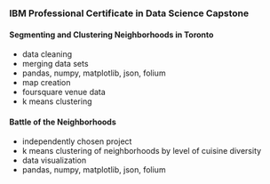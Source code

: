 ### IBM Professional Certificate in Data Science Capstone

#### Segmenting and Clustering Neighborhoods in Toronto
- data cleaning
- merging data sets
- pandas, numpy, matplotlib, json, folium
- map creation
- foursquare venue data
- k means clustering

#### Battle of the Neighborhoods
- independently chosen project
- k means clustering of neighborhoods by level of cuisine diversity
- data visualization
- pandas, numpy, matplotlib, json, folium

